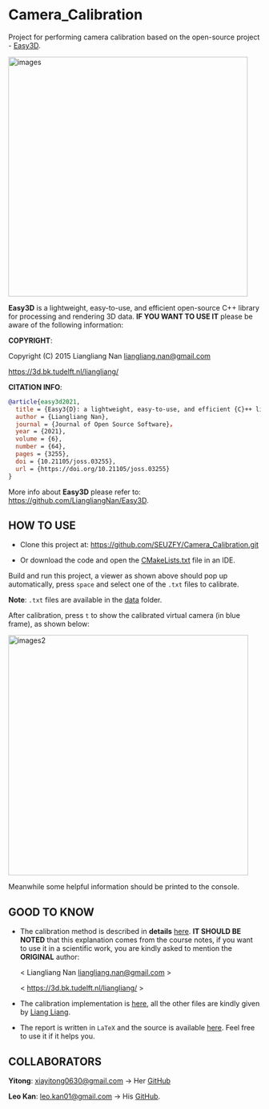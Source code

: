 # Camera_Calibration

Project for performing camera calibration based on the open-source project - [Easy3D](
https://github.com/LiangliangNan/Easy3D).

<img width="478" alt="images" src="https://user-images.githubusercontent.com/72781910/168390581-25a1adce-4b04-4589-b655-a73455d3e2d6.PNG">

**Easy3D** is a lightweight, easy-to-use, and efficient open-source C++ library for processing and rendering 3D data. **IF YOU WANT TO USE IT** please be aware of the following information:

**COPYRIGHT**:

Copyright (C) 2015 Liangliang Nan <liangliang.nan@gmail.com>

https://3d.bk.tudelft.nl/liangliang/


**CITATION INFO**:
```BibTeX
@article{easy3d2021,
  title = {Easy3{D}: a lightweight, easy-to-use, and efficient {C}++ library for processing and rendering 3{D} data},
  author = {Liangliang Nan},
  journal = {Journal of Open Source Software}，
  year = {2021},
  volume = {6},
  number = {64},
  pages = {3255},
  doi = {10.21105/joss.03255},
  url = {https://doi.org/10.21105/joss.03255}
}
```
More info about **Easy3D** please refer to: https://github.com/LiangliangNan/Easy3D.

## HOW TO USE

* Clone this project at: https://github.com/SEUZFY/Camera_Calibration.git

* Or download the code and open the [CMakeLists.txt](https://github.com/SEUZFY/Camera_Calibration/blob/master/CMakeLists.txt) file in an IDE.

Build and run this project, a viewer as shown above should pop up automatically, press `space` and select one of the `.txt` files to calibrate.

**Note**: `.txt` files are available in the [data](https://github.com/SEUZFY/Camera_Calibration/tree/master/resources/data) folder.

After calibration, press `t` to show the calibrated virtual camera (in blue frame), as shown below:

<img width="479" alt="images2" src="https://user-images.githubusercontent.com/72781910/168394397-b1c35e49-b508-46a3-b2fc-3f6a0450ee41.PNG">

Meanwhile some helpful information should be printed to the console.

## GOOD TO KNOW

* The calibration method is described in **details** [here](https://github.com/SEUZFY/Camera_Calibration/blob/master/Calibration_method_explanation/camera_calibration.pdf). **IT SHOULD BE NOTED** that this explanation comes from the course notes, if you want to use it in a scientific work, you are kindly asked to mention the **ORIGINAL** author: 
  
  < Liangliang Nan <liangliang.nan@gmail.com> >
  
  < https://3d.bk.tudelft.nl/liangliang/ > 

* The calibration implementation is [here](https://github.com/SEUZFY/Camera_Calibration/blob/master/Calibration/calibration_method.cpp), all the other files are kindly given by [Liang Liang](https://3d.bk.tudelft.nl/liangliang/).

* The report is written in `LaTeX` and the source is available [here](https://github.com/SEUZFY/Camera_Calibration/tree/master/report/source). Feel free to use it if it helps you.

## COLLABORATORS

**Yitong**:
xiayitong0630@gmail.com
-> Her [GitHub](https://github.com/YitongXia/camera-calibration)

**Leo Kan**:
leo.kan01@gmail.com
-> His [GitHub](https://github.com/leowhk/A1_calibration).
 
 

